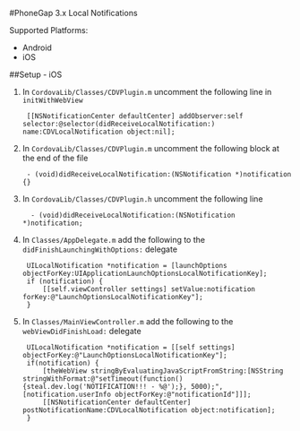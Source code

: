 #PhoneGap 3.x Local Notifications

Supported Platforms:

 - Android
 - iOS

##Setup - iOS

1. In `CordovaLib/Classes/CDVPlugin.m` uncomment the following line in `initWithWebView`

		[[NSNotificationCenter defaultCenter] addObserver:self selector:@selector(didReceiveLocalNotification:) name:CDVLocalNotification object:nil];

2. In `CordovaLib/Classes/CDVPlugin.m` uncomment the following block at the end of the file

		- (void)didReceiveLocalNotification:(NSNotification *)notification {}

3. In `CordovaLib/Classes/CDVPlugin.h` uncomment the following line

		 - (void)didReceiveLocalNotification:(NSNotification *)notification;

4. In `Classes/AppDelegate.m` add the following to the `didFinishLaunchingWithOptions:` delegate

		UILocalNotification *notification = [launchOptions objectForKey:UIApplicationLaunchOptionsLocalNotificationKey];
		if (notification) {
			[[self.viewController settings] setValue:notification forKey:@"LaunchOptionsLocalNotificationKey"];
		}

5. In `Classes/MainViewController.m` add the following to the `webViewDidFinishLoad:` delegate

		UILocalNotification *notification = [[self settings] objectForKey:@"LaunchOptionsLocalNotificationKey"];
		if(notification) {
			[theWebView stringByEvaluatingJavaScriptFromString:[NSString stringWithFormat:@"setTimeout(function(){steal.dev.log('NOTIFICATION!!! - %@');}, 5000);", [notification.userInfo objectForKey:@"notificationId"]]];
			[[NSNotificationCenter defaultCenter] postNotificationName:CDVLocalNotification object:notification];
		}
